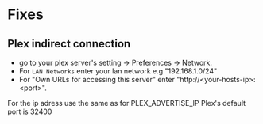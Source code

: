 # Fixes
## Plex indirect connection
- go to your plex server's setting -> Preferences -> Network.
- For `LAN Networks` enter your lan network e.g "192.168.1.0/24"
- For "Own URLs for accessing this server" enter "http://\<your-hosts-ip\>:\<port\>". 
 
For the ip adress use the same as for PLEX_ADVERTISE_IP
Plex's default port is 32400
